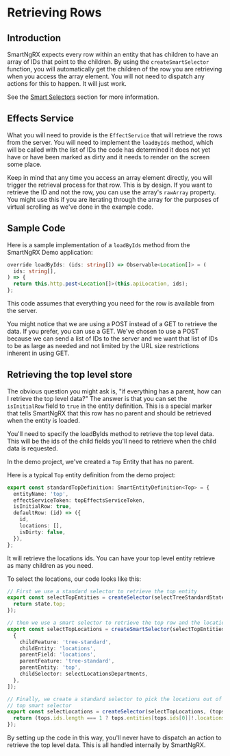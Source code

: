 # Retrieving Rows

## Introduction

SmartNgRX expects every row within an entity that has children to have an array of IDs that point to the children. By using the `createSmartSelector` function, you will automatically get the children of the row you are retrieving when you access the array element. You will not need to dispatch any actions for this to happen. It will just work.

See the [Smart Selectors](/using-smart-ng-rx/smart-selectors) section for more information.

## Effects Service

What you will need to provide is the `EffectService` that will retrieve the rows from the server. You will need to implement the `loadByIds` method, which will be called with the list of IDs the code has determined it does not yet have or have been marked as dirty and it needs to render on the screen some place.

Keep in mind that any time you access an array element directly, you will trigger the retrieval process for that row. This is by design. If you want to retrieve the ID and not the row, you can use the array's `rawArray` property. You might use this if you are iterating through the array for the purposes of virtual scrolling as we've done in the example code.

## Sample Code

Here is a sample implementation of a `loadByIds` method from the SmartNgRX Demo application:

```typescript
override loadByIds: (ids: string[]) => Observable<Location[]> = (
  ids: string[],
) => {
  return this.http.post<Location[]>(this.apiLocation, ids);
};
```

This code assumes that everything you need for the row is available from the server.

You might notice that we are using a POST instead of a GET to retrieve the data. If you prefer, you can use a GET. We've chosen to use a POST because we can send a list of IDs to the server and we want that list of IDs to be as large as needed and not limited by the URL size restrictions inherent in using GET.

## Retrieving the top level store

The obvious question you might ask is, "if everything has a parent, how can I retrieve the top level data?" The answer is that you can set the `isInitialRow` field to `true` in the entity definition. This is a special marker that tells SmartNgRX that this row has no parent and should be retrieved when the entity is loaded.

You'll need to specify the loadByIds method to retrieve the top level data. This will be the ids of the child fields you'll need to retrieve when the child data is requested.

In the demo project, we've created a `Top` Entity that has no parent.

Here is a typical `Top` entity definition from the demo project:

```typescript
export const standardTopDefinition: SmartEntityDefinition<Top> = {
  entityName: 'top',
  effectServiceToken: topEffectsServiceToken,
  isInitialRow: true,
  defaultRow: (id) => ({
    id,
    locations: [],
    isDirty: false,
  }),
};
```

It will retrieve the locations ids. You can have your top level entity retrieve as many children as you need.

To select the locations, our code looks like this:

```typescript
// First we use a standard selector to retrieve the top entity
export const selectTopEntities = createSelector(selectTreeStandardState, (state) => {
  return state.top;
});

// then we use a smart selector to retrieve the top row and the locations
export const selectTopLocations = createSmartSelector(selectTopEntities, [
  {
    childFeature: 'tree-standard',
    childEntity: 'locations',
    parentField: 'locations',
    parentFeature: 'tree-standard',
    parentEntity: 'top',
    childSelector: selectLocationsDepartments,
  },
]);

// Finally, we create a standard selector to pick the locations out of the
// top smart selector
export const selectLocations = createSelector(selectTopLocations, (tops) => {
  return (tops.ids.length === 1 ? tops.entities[tops.ids[0]]!.locations : []) as Location[];
});
```

By setting up the code in this way, you'll never have to dispatch an action to retrieve the top level data. This is all handled internally by SmartNgRX.
